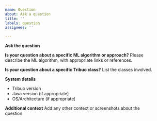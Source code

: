 ```yaml
---
name: Question
about: Ask a question
title: ''
labels: question
assignees: ''

---
```


**Ask the question**

**Is your question about a specific ML algorithm or approach?**
Please describe the ML algorithm, with appropriate links or references.

**Is your question about a specific Tribuo class?**
List the classes involved.

**System details**
- Tribuo version
- Java version (if appropriate)
- OS/Architecture (if appropriate)

**Additional context**
Add any other context or screenshots about the question
